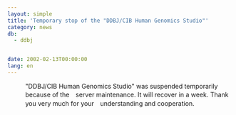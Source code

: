 ```yaml
---
layout: simple
title: 'Temporary stop of the "DDBJ/CIB Human Genomics Studio"'
category: news
db:
  - ddbj


date: 2002-02-13T00:00:00
lang: en
---
```


<dd>"DDBJ/CIB Human Genomics Studio" was suspended temporarily because of the　server maintenance. It will recover in a week. Thank you very much for your　understanding and cooperation.</dd>
